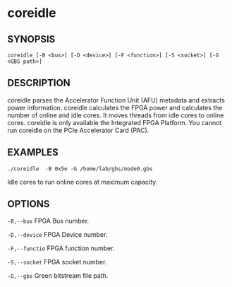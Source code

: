 # coreidle #

## SYNOPSIS  ##

`coreidle [-B <bus>] [-D <device>] [-F <function>] [-S <socket>] [-G <GBS path>] `


## DESCRIPTION ##

coreidle parses the Accelerator Function Unit (AFU) metadata and extracts power information. coreidle calculates the FPGA power 
and calculates the number of online and idle cores. It moves threads from idle cores to online cores. coreidle is only available 
the Integrated FPGA Platform. You cannot run coreidle on the PCIe Accelerator Card (PAC).


## EXAMPLES  ##

`./coreidle  -B 0x5e -G /home/lab/gbs/mode0.gbs`

  Idle cores to run online cores at maximum capacity.

## OPTIONS ##

`-B,--bus` FPGA Bus number.

`-D,--device` FPGA Device number.

`-F,--functio` FPGA function number.

`-S,--socket` FPGA socket number.

`-G,--gbs` Green bitstream file path.
 


